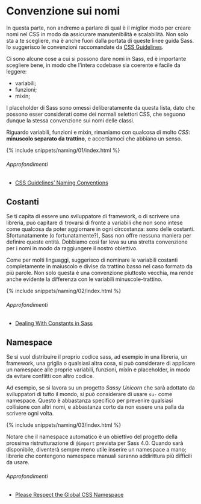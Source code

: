 
# Convenzione sui nomi

In questa parte, non andremo a parlare di qual è il miglior modo per creare nomi nel CSS in modo da assicurare manutenibilità e scalabilità. Non solo sta a te scegliere, ma è anche fuori dalla portata di queste linee guida Sass. Io suggerisco le convenzioni raccomandate da [CSS Guidelines](http://cssguidelin.es/#naming-conventions).

Ci sono alcune cose a cui si possono dare nomi in Sass, ed è importante scegliere bene, in modo che l'intera codebase sia coerente e facile da leggere:

* variabili;
* funzioni;
* mixin;

I placeholder di Sass sono omessi deliberatamente da questa lista, dato che possono esser considerati come dei normali selettori CSS, che seguono dunque la stessa convenzione sui nomi delle classi.

Riguardo variabili, funzioni e mixin, rimaniamo con qualcosa di molto *CSS*: **minuscolo separato da trattino**, e accertiamoci che abbiano un senso.

{% include snippets/naming/01/index.html %}

###### Approfondimenti

* [CSS Guidelines’ Naming Conventions](http://cssguidelin.es/#naming-conventions)

## Costanti

Se ti capita di essere uno sviluppatore di framework, o di scrivere una libreria, può capitare di trovarsi di fronte a variabili che non sono intese come qualcosa da poter aggiornare in ogni circostanza: sono delle costanti. Sfortunatamente (o fortunatamente?), Sass non offre nessuna maniera per definire queste entità. Dobbiamo così far leva su una stretta convenzione per i nomi in modo da raggiungere il nostro obiettivo.

Come per molti linguaggi, suggerisco di nominare le variabili costanti completamente in maiuscolo e divise da trattino basso nel caso formato da più parole. Non solo questa è una convenzione piuttosto vecchia, ma rende anche evidente la differenza con le variabili minuscole-trattino.

{% include snippets/naming/02/index.html %}

###### Approfondimenti

* [Dealing With Constants in Sass](http://www.sitepoint.com/dealing-constants-sass/)

## Namespace

Se si vuol distribuire il proprio codice sass, ad esempio in una libreria, un framework, una griglia o qualsiasi altra cosa, si può considerare di applicare un namespace alle proprie variabili, funzioni, mixin e placeholder, in modo da evitare conflitti con altro codice.

Ad esempio, se si lavora su un progetto *Sassy Unicorn* che sarà adottato da sviluppatori di tutto il mondo, si può considerare di usare `su-` come namespace. Questo è abbastanza specifico per prevenire qualsiasi collisione con altri nomi, e abbastanza corto da non essere una palla da scrivere ogni volta.

{% include snippets/naming/03/index.html %}

<div class="note">
  <p>Notare che il namespace automatico è un obiettivo del progetto della prossima ristrutturazione di <code>@import</code> prevista per Sass 4.0. Quando sarà disponibile, diventerà sempre meno utile inserire un namespace a mano; librerie che contengono namespace manuali saranno addirittura più difficili da usare.</p>
</div>

###### Approfondimenti

* [Please Respect the Global CSS Namespace](http://blog.kaelig.fr/post/44554267597/please-respect-the-global-css-namespace)
